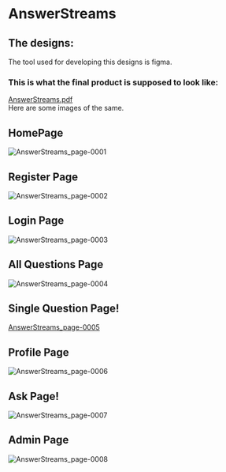 # AnswerStreams

## The designs:
The tool used for developing this designs is figma.

### This is what the final product is supposed to look like:
[AnswerStreams.pdf](https://github.com/Iano-theDev/AnswerStreams/files/10902869/AnswerStreams.pdf)
<br>
Here are some images of the same.
## HomePage

![AnswerStreams_page-0001](https://user-images.githubusercontent.com/60983828/223235712-bc7b3711-4bdf-4013-93bb-6416d00fa2a5.jpg)

## Register Page
![AnswerStreams_page-0002](https://user-images.githubusercontent.com/60983828/223236745-a79ab859-17ad-43a8-9b62-d27041ccc49c.jpg)


## Login Page
![AnswerStreams_page-0003](https://user-images.githubusercontent.com/60983828/223236760-f5e8801a-a301-4389-94ee-404480c86336.jpg)


## All Questions Page
![AnswerStreams_page-0004](https://user-images.githubusercontent.com/60983828/223236779-ce2f1c51-3ede-407a-9fb3-4c9b148cf2e1.jpg)


## Single Question Page!
[AnswerStreams_page-0005](https://user-images.githubusercontent.com/60983828/223246788-015efa39-1c28-45cb-b32a-0e4559a8babd.jpg)


## Profile Page
![AnswerStreams_page-0006](https://user-images.githubusercontent.com/60983828/223236843-f3cae014-8b0e-46e5-8c67-012505add773.jpg)


## Ask Page!
![AnswerStreams_page-0007](https://user-images.githubusercontent.com/60983828/223246474-f27df8a1-6f0b-4bf7-85a6-d24efd67023e.jpg)


## Admin Page
![AnswerStreams_page-0008](https://user-images.githubusercontent.com/60983828/223236620-14bcd567-5cf1-4ec8-b847-96697eabb8bc.jpg)



